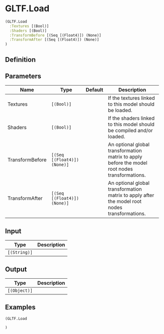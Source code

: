 # GLTF.Load

```clojure
(GLTF.Load
  :Textures [(Bool)]
  :Shaders [(Bool)]
  :TransformBefore [(Seq [(Float4)]) (None)]
  :TransformAfter [(Seq [(Float4)]) (None)]
)
```

## Definition


## Parameters
| Name | Type | Default | Description |
|------|------|---------|-------------|
| Textures | `[(Bool)]` |  | If the textures linked to this model should be loaded. |
| Shaders | `[(Bool)]` |  | If the shaders linked to this model should be compiled and/or loaded. |
| TransformBefore | `[(Seq [(Float4)]) (None)]` |  | An optional global transformation matrix to apply before the model root nodes transformations. |
| TransformAfter | `[(Seq [(Float4)]) (None)]` |  | An optional global transformation matrix to apply after the model root nodes transformations. |


## Input
| Type | Description |
|------|-------------|
| `[(String)]` |  |


## Output
| Type | Description |
|------|-------------|
| `[(Object)]` |  |


## Examples

```clojure
(GLTF.Load

)
```
